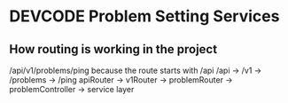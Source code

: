 # DEVCODE Problem Setting Services

## How routing is working in the project

/api/v1/problems/ping
because the route starts with /api /api -> /v1 -> /problems -> /ping apiRouter -> v1Router -> problemRouter -> problemController -> service layer
